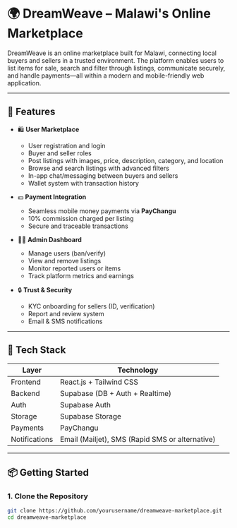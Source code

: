 # 🌍 DreamWeave – Malawi's Online Marketplace

DreamWeave is an online marketplace built for Malawi, connecting local buyers and sellers in a trusted environment. The platform enables users to list items for sale, search and filter through listings, communicate securely, and handle payments—all within a modern and mobile-friendly web application.

---

## 🚀 Features

- 🛍️ **User Marketplace**
  - User registration and login
  - Buyer and seller roles
  - Post listings with images, price, description, category, and location
  - Browse and search listings with advanced filters
  - In-app chat/messaging between buyers and sellers
  - Wallet system with transaction history

- 💵 **Payment Integration**
  - Seamless mobile money payments via **PayChangu**
  - 10% commission charged per listing
  - Secure and traceable transactions

- 🧑‍💼 **Admin Dashboard**
  - Manage users (ban/verify)
  - View and remove listings
  - Monitor reported users or items
  - Track platform metrics and earnings

- 🔒 **Trust & Security**
  - KYC onboarding for sellers (ID, verification)
  - Report and review system
  - Email & SMS notifications

---

## 🧰 Tech Stack

| Layer         | Technology            |
|---------------|------------------------|
| Frontend      | React.js + Tailwind CSS |
| Backend       | Supabase (DB + Auth + Realtime) |
| Auth          | Supabase Auth          |
| Storage       | Supabase Storage       |
| Payments      | PayChangu              |
| Notifications | Email (Mailjet), SMS (Rapid SMS or alternative) |

---

## 📦 Getting Started

### 1. Clone the Repository
```bash
git clone https://github.com/yourusername/dreamweave-marketplace.git
cd dreamweave-marketplace
